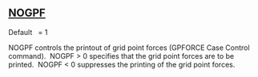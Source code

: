 ## [NOGPF](https://nexus.hexagon.com/documentationcenter/bundle/MSC_Nastran_2022.4/page/Nastran_Combined_Book/qrg/parameters/TOC.NOGPF.xhtml)

Default    = 1

NOGPF controls the printout of grid point forces (GPFORCE Case Control command).  NOGPF > 0 specifies that the grid point forces are to be printed.  NOGPF < 0 suppresses the printing of the grid point forces.

